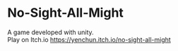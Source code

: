 # No-Sight-All-Might
A game developed with unity.  
Play on Itch.io https://yenchun.itch.io/no-sight-all-might
